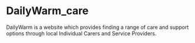 # DailyWarm_care
DailyWarm is a website which provides finding a range of care and support options through local Individual Carers and Service Providers.
